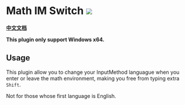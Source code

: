 # Math IM Switch <img src="https://img.shields.io/github/manifest-json/v/Yang00002/math-im-switch">

**[中文文档](./README_cn.md)**

**This plugin only support Windows x64.**
## Usage
This plugin allow you to change your InputMethod languague when you enter or leave the math environment, making you free from typing extra `Shift`.

Not for those whose first language is English.
